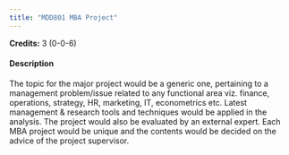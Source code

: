 ```yaml
---
title: "MDD801 MBA Project"
---
```

**Credits:** 3 (0-0-6)

#### Description
The topic for the major project would be a generic one, pertaining to a management problem/issue related to any functional area viz. finance, operations, strategy, HR, marketing, IT, econometrics etc. Latest management & research tools and techniques would be applied in the analysis. The project would also be evaluated by an external expert. Each MBA project would be unique and the contents would be decided on the advice of the project supervisor.